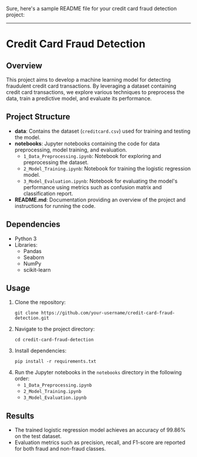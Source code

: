 Sure, here's a sample README file for your credit card fraud detection project:

---

# Credit Card Fraud Detection

## Overview
This project aims to develop a machine learning model for detecting fraudulent credit card transactions. By leveraging a dataset containing credit card transactions, we explore various techniques to preprocess the data, train a predictive model, and evaluate its performance.

## Project Structure
- **data**: Contains the dataset (`creditcard.csv`) used for training and testing the model.
- **notebooks**: Jupyter notebooks containing the code for data preprocessing, model training, and evaluation.
  - `1_Data_Preprocessing.ipynb`: Notebook for exploring and preprocessing the dataset.
  - `2_Model_Training.ipynb`: Notebook for training the logistic regression model.
  - `3_Model_Evaluation.ipynb`: Notebook for evaluating the model's performance using metrics such as confusion matrix and classification report.
- **README.md**: Documentation providing an overview of the project and instructions for running the code.

## Dependencies
- Python 3
- Libraries:
  - Pandas
  - Seaborn
  - NumPy
  - scikit-learn

## Usage
1. Clone the repository:
   ```
   git clone https://github.com/your-username/credit-card-fraud-detection.git
   ```
2. Navigate to the project directory:
   ```
   cd credit-card-fraud-detection
   ```
3. Install dependencies:
   ```
   pip install -r requirements.txt
   ```
4. Run the Jupyter notebooks in the `notebooks` directory in the following order:
   - `1_Data_Preprocessing.ipynb`
   - `2_Model_Training.ipynb`
   - `3_Model_Evaluation.ipynb`

## Results
- The trained logistic regression model achieves an accuracy of 99.86% on the test dataset.
- Evaluation metrics such as precision, recall, and F1-score are reported for both fraud and non-fraud classes.


